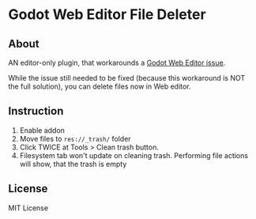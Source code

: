 # Godot Web Editor File Deleter
## About
AN editor-only plugin, that workarounds a [Godot Web Editor issue](https://github.com/godotengine/godot/issues/70975).

While the issue still needed to be fixed (because this workaround is NOT the full solution), you can delete files now in Web editor.

## Instruction
1. Enable addon
2. Move files to `res://_trash/` folder
3. Click TWICE at Tools > Clean trash button.
4. Filesystem tab won't update on cleaning trash. Performing file actions will show, that the trash is empty

## License

MIT License
